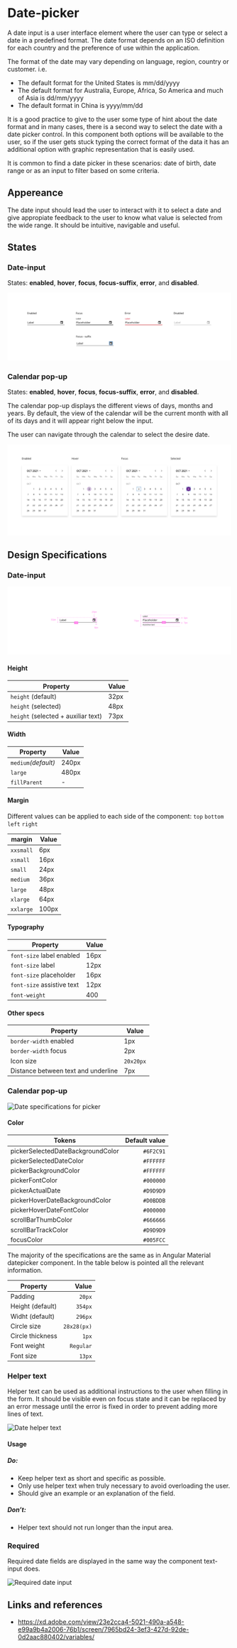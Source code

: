 # Date-picker

A date input is a user interface element where the user can type or select a date in a predefined format. The date format depends on an ISO definition for each country and the preference of use within the application.

The format of the date may vary depending on language, region, country or customer. i.e.

- The default format for the United States is mm/dd/yyyy
- The default format for Australia, Europe, Africa, So America and much of Asia is dd/mm/yyyy
- The default format in China is yyyy/mm/dd

It is a good practice to give to the user some type of hint about the date format and in many cases, there is a second way to select the date with a date picker control.
In this component both options will be available to the user, so if the user gets stuck typing the correct format of the data it has an additional option with graphic representation that is easily used.

It is common to find a date picker in these scenarios: date of birth, date range or as an input to filter based on some criteria.


## Appereance

The date input should lead the user to interact with it to select a date and give appropiate feedback to the user to know what value is selected from the wide range. It should be intuitive, navigable and useful.


## States

### Date-input

States: **enabled**, **hover**, **focus**, **focus-suffix**, **error**, and **disabled**.

![Date states](images/date_states.png)

### Calendar pop-up

States: **enabled**, **hover**, **focus**, **focus-suffix**, **error**, and **disabled**.

The calendar pop-up displays the different views of days, months and years.
By default, the view of the calendar will be the current month with all of its days and it will appear right below the input.

The user can navigate through the calendar to select the desire date.

![States of the calendar pop-up](images/date_popup.png)


## Design Specifications

### Date-input

![date-input specifications](images/date_specs.png)


#### Height

| Property                              | Value     |
| ------------------------------------- | --------- |
| `height` (default)                    |      32px |
| `height` (selected)                   |      48px |
| `height` (selected + auxiliar text)   |      73px |


#### Width

| Property            |  Value           | 
| ------------------- |  -------------   |   
| `medium`_(default)_ |  240px           | 
| `large`             |  480px           |  
| `fillParent`        |  -               | 


#### Margin

Different values can be applied to each side of the component:
```top``` ```bottom``` ```left``` ```right```

margin | Value
-- | --
`xxsmall` | 6px
`xsmall` | 16px
`small` | 24px
`medium` | 36px
`large` | 48px
`xlarge` | 64px
`xxlarge` | 100px


#### Typography

| Property                            | Value     |
| ----------------------------------- | --------- |
| `font-size` label enabled           |   16px    |
| `font-size` label                   |   12px    |
| `font-size` placeholder             |   16px    |
| `font-size` assistive text          |   12px    |
| `font-weight`                       |   400     |

#### Other specs

| Property                            | Value     |
| ----------------------------------- | --------- |
| `border-width` enabled              |   1px     |
| `border-width` focus                |   2px     |
| Icon size                           | `20x20px` |
| Distance between text and underline |  7px |


### Calendar pop-up

![Date specifications for picker](images/date_picker_specs.png)

#### Color

| Tokens                            | Default value |
| --------------------------------- | ------------: |
| pickerSelectedDateBackgroundColor |     `#6F2C91` |
| pickerSelectedDateColor           |     `#FFFFFF` |
| pickerBackgroundColor             |     `#FFFFFF` |
| pickerFontColor                   |     `#000000` |
| pickerActualDate                  |     `#D9D9D9` |
| pickerHoverDateBackgroundColor    |     `#D0BDDB` |
| pickerHoverDateFontColor          |     `#000000` |
| scrollBarThumbColor               |     `#666666` |
| scrollBarTrackColor               |     `#D9D9D9` |
| focusColor                        |     `#005FCC` |

The majority of the specifications are the same as in Angular Material datepicker component. In the table below is pointed all the relevant information.

| Property         |       Value |
| ---------------- | ----------: |
| Padding          |      `20px` |
| Height (default) |     `354px` |
| Widht (default)  |     `296px` |
| Circle size      | `28x28(px)` |
| Circle thickness |       `1px` |
| Font weight      |   `Regular` |
| Font size        |      `13px` |


### Helper text

Helper text can be used as additional instructions to the user when filling in the form. It should be visible even on focus state and it can be replaced by an error message until the error is fixed in order to prevent adding more lines of text.

![Date helper text](images/date_helper_text.png)

#### Usage

##### Do:

* Keep helper text as short and specific as possible.
* Only use helper text when truly necessary to avoid overloading the user.
* Should give an example or an explanation of the field.

##### Don’t:

* Helper text should not run longer than the input area.


### Required

Required date fields are displayed in the same way the component text-input does.

![Required date input](images/date_required.png)


## Links and references

- https://xd.adobe.com/view/23e2cca4-5021-490a-a548-e99a9b4a2006-76b1/screen/7965bd24-3ef3-427d-92de-0d2aac880402/variables/

